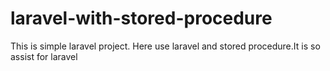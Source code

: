 # laravel-with-stored-procedure
This is simple laravel project. Here use laravel and stored procedure.It is so assist for laravel

